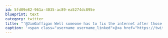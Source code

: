 ```yaml
---
id: 5fd09e82-961a-4035-ac89-ea5274dc895e
blueprint: text
category: twitter
title: "'@JimGaffigan Well someone has to fix the internet after those daytime dicks break it."
caption: '<span class="username username_linked">@<a href="https://twitter.com/JimGaffigan" title="Jim Gaffigan">JimGaffigan</a></span> Well someone has to fix the internet after those daytime dicks break it.'
---
```

